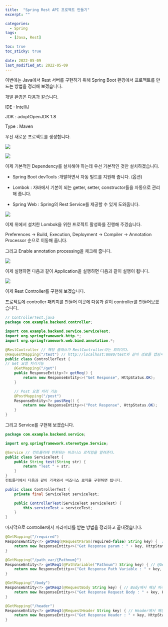 ```yaml
---
title:  "Spring Rest API 프로젝트 만들기" 
excerpt: ""

categories:
  - Spring
tags:
  - [Java, Rest]

toc: true
toc_sticky: true
 
date: 2022-05-09
last_modified_at: 2022-05-09
---
```


이번에는 Java에서 Rest 서버를 구현하기 위해 Spring Boot 환경에서 프로젝트를 만드는 방법을 정리해 보겠습니다.

개발 환경은 다음과 같습니다.

IDE : IntelliJ

JDK : adoptOpenJDK 1.8

Type : Maven

우선 새로운 프로젝트를 생성합니다.

![](../../assets/images/spring/SpringRestAPI-프로젝트-만들기/스크린샷_2022-05-06_오후_5.22.44.png)

![](../../assets/images/spring/SpringRestAPI-프로젝트-만들기/스크린샷_2022-05-06_오후_5.25.34.png)

이제 기본적인 Dependency를 설치해야 하는데 우선 기본적인 것만 설치하겠습니다.

- Spring Boot devTools :개발하면서 자동 빌드를 지원해 줍니다. (옵션)

- Lombok : 자바에서 기본이 되는 getter, setter, constructor들을 자동으로 관리해 줍니다.

- Spring Web : Spring의 Rest Service를 제공할 수 있게 도와줍니다.

![](../../assets/images/spring/SpringRestAPI-프로젝트-만들기/스크린샷_2022-05-06_오후_5.28.30.png)

이제 위에서 설치한 Lombok을 위한 프로젝트 활성화를 진행해 주겠습니다.

Preferences -> Build, Execution, Deployment -> Compiler -> Annotation Processor 순으로 이동해 줍니다.

그리고 Enable annotation processing을 체크해 줍니다.

![](../../assets/images/spring/SpringRestAPI-프로젝트-만들기/스크린샷_2022-05-06_오후_5.29.53.png)

이제 실행하면 다음과 같이 Application을 실행하면 다음과 같이 실행이 됩니다.

![](../../assets/images/spring/SpringRestAPI-프로젝트-만들기/스크린샷_2022-05-06_오후_5.34.15.png)

이제 Rest Controller를 구현해 보겠습니다.

프로젝트에 controller 패키지를 만들어 이곳에 다음과 같이 controller를 만들어보겠습니다.

```java
// ControllerTest.java
package com.example.backend.controller;

import com.example.backend.service.ServiceTest;
import org.springframework.http.*;
import org.springframework.web.bind.annotation.*;

@RestController // 해당 클래스가 RestController라는 의미이다.
@RequestMapping("/test") // http://localhost:8080/test와 같이 경로를 맵핑시킨다.
public class ControllerTest {
// Get 요청 처리기능
    @GetMapping("/get")
    public ResponseEntity<?> getReq() {
        return new ResponseEntity<>("Get Response", HttpStatus.OK);
    }

    // Post 요청 처리 기능
    @PostMapping("/post")
    ResponseEntity<?> postReq() {
        return new ResponseEntity<>("Post Response", HttpStatus.OK);
    }
}
```

그리고 Service를 구현해 보겠습니다.

```java
package com.example.backend.service;

import org.springframework.stereotype.Service;

@Service // 컨트롤러에 반환되는 비즈니스 로직임을 알려준다.
public class ServiceTest {
    public String test(String str) {
        return "Test " + str;
    }
}
컨트롤러에서 다음과 같이 가져와서 비즈니스 로직을 구현하면 됩니다.

public class ControllerTest {
    private final ServiceTest serviceTest;

    public ControllerTest(ServiceTest serviceTest) {
        this.serviceTest = serviceTest;
    }
}
```


마지막으로 controller에서 파라미터를 받는 방법을 정리하고 끝내겠습니다.

```java
@GetMapping("/required")
ResponseEntity<?> getReq(@RequestParam(required=false) String key) {  // param의 필수 여부를 정할 수 있습니다.
    return new ResponseEntity<>("Get Response param : " + key, HttpStatus.OK);
}

@GetMapping("/path_var/{Pathnum}")
ResponseEntity<?> getReq1(@PathVariable("Pathnum") String key) { // @GetMapping의 PathVariable을 Param으로 받습니다.
    return new ResponseEntity<>("Get Response Path Variable : " + key, HttpStatus.OK);
}

@GetMapping("/body")
ResponseEntity<?> getReq2(@RequestBody String key) { // Body에서 해당 파라미터를 가져옵니다.
    return new ResponseEntity<>("Get Response Request Body : " + key, HttpStatus.OK);
}

@GetMapping("/header")
ResponseEntity<?> getReq3(@RequestHeader String key) { // Header에서 해당 파라미터를 가져옵니다.
    return new ResponseEntity<>("Get Response Header : " + key, HttpStatus.OK);
}
```